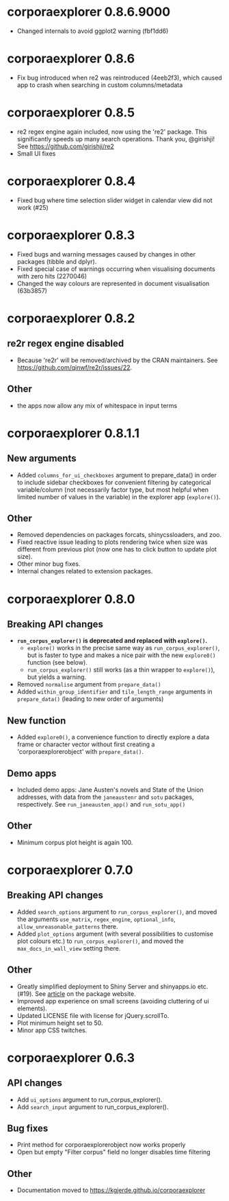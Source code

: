 # corporaexplorer 0.8.6.9000

* Changed internals to avoid ggplot2 warning (fbf1dd6)

# corporaexplorer 0.8.6

* Fix bug introduced when re2 was reintroduced (4eeb2f3), which caused
app to crash when searching in custom columns/metadata

# corporaexplorer 0.8.5

* re2 regex engine again included, now using the 're2' package.
This significantly speeds up many search operations.
Thank you, @girishji!
See https://github.com/girishji/re2  
* Small UI fixes

# corporaexplorer 0.8.4

* Fixed bug where time selection slider widget in calendar view did not work (#25)

# corporaexplorer 0.8.3

* Fixed bugs and warning messages caused by changes in other packages (tibble and dplyr).
* Fixed special case of warnings occurring when visualising documents with zero hits (2270046)
* Changed the way colours are represented in document visualisation (63b3857)

# corporaexplorer 0.8.2

## re2r regex engine disabled
* Because 're2r' will be removed/archived by the CRAN maintainers.
See https://github.com/qinwf/re2r/issues/22.

## Other

* the apps now allow any mix of whitespace in input terms

# corporaexplorer 0.8.1.1

## New arguments

* Added `columns_for_ui_checkboxes` argument to prepare_data() in order to include
sidebar checkboxes for convenient filtering by categorical variable/column (not necessarily factor type, but most helpful when limited number of values in the variable) in the explorer app (`explore()`).

## Other

* Removed dependencies on packages forcats, shinycssloaders, and zoo.
* Fixed reactive issue leading to plots rendering twice when size was different from previous plot (now one has to click button to update plot size).
* Other minor bug fixes.
* Internal changes related to extension packages.

# corporaexplorer 0.8.0

## Breaking API changes

* **`run_corpus_explorer()` is deprecated and replaced with `explore()`.**
  + `explore()` works in the precise same way as `run_corpus_explorer()`, but is faster to type and makes a nice pair with the new `explore0()` function (see below).
  + `run_corpus_explorer()` still works (as a thin wrapper to `explore()`),
but yields a warning.
* Removed `normalise` argument from `prepare_data()`
* Added `within_group_identifier` and `tile_length_range` arguments in `prepare_data()` (leading to new order of arguments)

## New function

* Added `explore0()`, a convenience function to directly explore a data frame
or character vector without first creating a 'corporaexplorerobject'
with `prepare_data()`.

## Demo apps

* Included demo apps: Jane Austen's novels and State of the Union addresses,
with data from the `janeaustenr` and `sotu` packages, respectively. See `run_janeausten_app()` and `run_sotu_app()`

## Other

* Minimum corpus plot height is again 100.

# corporaexplorer 0.7.0

## Breaking API changes

* Added `search_options` argument to `run_corpus_explorer()`, and moved the
arguments
`use_matrix`,
`regex_engine`,
`optional_info`,
`allow_unreasonable_patterns`
there.
* Added `plot_options` argument (with several possibilities to
customise plot colours etc.) to `run_corpus_explorer()`,
and moved the `max_docs_in_wall_view` setting there.

## Other

* Greatly simplified deployment to Shiny Server and shinyapps.io etc. (#19). See [article](https://kgjerde.github.io/corporaexplorer/articles/deployment.html) on the package website.
* Improved app experience on small screens (avoiding cluttering of ui elements).
* Updated LICENSE file with license for jQuery.scrollTo.
* Plot minimum height set to 50.
* Minor app CSS twitches.

# corporaexplorer 0.6.3

## API changes

* Add `ui_options` argument to run_corpus_explorer().
* Add `search_input` argument to run_corpus_explorer().

## Bug fixes

* Print method for corporaexplorerobject now works properly
* Open but empty "Filter corpus" field no longer disables time filtering

## Other

* Documentation moved to https://kgjerde.github.io/corporaexplorer
